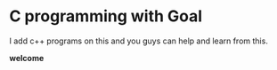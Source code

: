 # C programming with Goal
I add c++ programs on this and you guys can help and learn from this.

**welcome**
